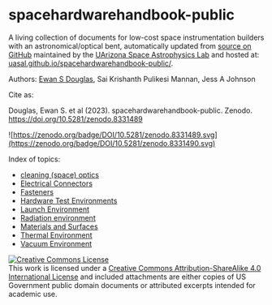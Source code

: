 # spacehardwarehandbook-public


A living collection of documents for low-cost space instrumentation builders with an astronomical/optical bent, automatically updated from [source on GitHub](https://github.com/uasal/spacehardwarehandbook-public) maintained by the [UArizona Space Astrophysics Lab](https://uasal.github.io) and hosted at: [uasal.github.io/spacehardwarehandbook-public/](https://uasal.github.io/spacehardwarehandbook-public/).


Authors: [Ewan S Douglas](https://www.ewandouglas.space/), Sai Krishanth Pulikesi Mannan, Jess A Johnson

Cite as:

  Douglas, Ewan S. et al (2023). spacehardwarehandbook-public. Zenodo. https://doi.org/10.5281/zenodo.8331489
  
![https://zenodo.org/badge/DOI/10.5281/zenodo.8331489.svg](https://zenodo.org/badge/DOI/10.5281/zenodo.8331490.svg)

Index of topics:

- [cleaning (space) optics](space_optics_cleaning.md)
- [Electrical Connectors](electrical_connectors.md)
- [Fasteners](fasteners.md)
- [Hardware Test Environments](hardware_testing.md)
- [Launch Environment](launch.md)
- [Radiation environment](radiation.md)
- [Materials and Surfaces](materials_and_surfaces.md)
- [Thermal Environment](Thermal.md)
- [Vacuum Environment](vacuum.md)


<a rel="license" href="http://creativecommons.org/licenses/by-sa/4.0/"><img alt="Creative Commons License" style="border-width:0" src="https://i.creativecommons.org/l/by-sa/4.0/88x31.png" /></a><br />This work is licensed under a <a rel="license" href="http://creativecommons.org/licenses/by-sa/4.0/">Creative Commons Attribution-ShareAlike 4.0 International License</a> and included attachments are either copies of US Government public domain documents or attributed excerpts intended for academic use. 
